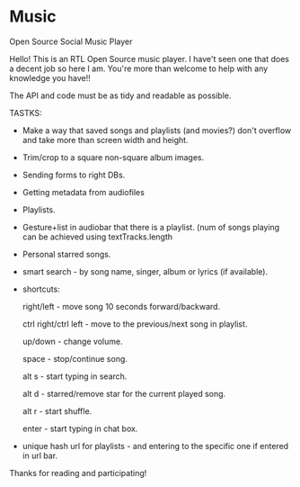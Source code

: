 # Music
Open Source Social Music Player

Hello!
This is an RTL Open Source music player.
I have't seen one that does a decent job so here I am. You're more than welcome to help with any knowledge you have!!

The API and code must be as tidy and readable as possible.

TASTKS:

* Make a way that saved songs and playlists (and movies?) don't overflow and take more than screen width and height.

* Trim/crop to a square non-square album images.

* Sending forms to right DBs.

* Getting metadata from audiofiles

* Playlists.

* Gesture+list in audiobar that there is a playlist. (num of songs playing can be achieved using textTracks.length

* Personal starred songs.

* smart search - by song name, singer, album or lyrics (if available).

* shortcuts:

	right/left - move song 10 seconds forward/backward.
	
	ctrl right/ctrl left - move to the previous/next song in playlist.
	
	up/down - change volume.
	
	space - stop/continue song.
	
	alt s - start typing in search.
	
	alt d - starred/remove star for the current played song.
	
	alt r - start shuffle.
	
	enter - start typing in chat box.

* unique hash url for playlists - and entering to the specific one if entered in url bar.


Thanks for reading and participating!
